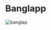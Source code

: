 # Banglapp

![banglap](https://user-images.githubusercontent.com/50392507/74695291-7a437280-51c1-11ea-9ac6-7d4fb8dacdc7.png)
